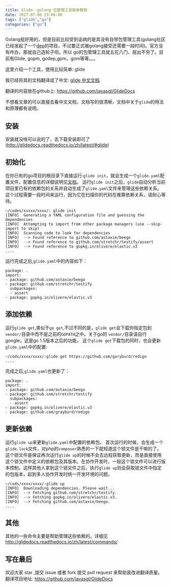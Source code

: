 ```yaml
---
title: Glide--golang 包管理工具简单教程
date: 2017-07-08 23:06:00
tags: ["glide","go"]
categories: ["go"]
---
```


 Golang挺好用的，但是目前比较受到诟病的是其没有自带包管理工具(golang社区已经发起了一个[dep](https://github.com/golang/dep)的项目，不过要正式被golang接受还需要一段时间)。官方没有咋办，那就自己造轮子呗。所以 go的包管理工具就五花八门、层出不穷了。目前有Glide, gopm, godep,gpm，gom等等。。。

这里介绍一个工具，使用比较简单: glide

我已经将其的文档翻译成了中文:  [glide 中文文档](http://glidedocs.readthedocs.io/).

翻译的内容放在github上: https://github.com/javasgl/GlideDocs

不想看文章的可以直接去看中文文档，文档写的很清晰，文档中关于`glide`的用法和原理都有说明。
<!--more-->

## 安装

安装就没啥可以说的了，去下载安装即可了(http://glidedocs.readthedocs.io/zh/latest/#glide)

## 初始化

在你已有的go项目的根目录下直接运行:`glide init`，就会生成一个`glide.yaml`配置文件，配置信息的详细说明见[文档](http://glidedocs.readthedocs.io/zh/latest/glide.yaml/)。
运行`glide init`之后，`glide`自动分析当前项目里已有的依赖包的关系并自动生成了`glide.yaml`文件来管理这些依赖关系。
这个过程需要一段时间来运行，因为它在扫描你的代码在推算依赖关系，请耐心等待。
```
~/codes/xxxxx/xxxx/: glide init
[INFO]	Generating a YAML configuration file and guessing the dependencies
[INFO]	Attempting to import from other package managers (use --skip-import to skip)
[INFO]	Scanning code to look for dependencies
[INFO]	--> Found reference to github.com/astaxie/beego
[INFO]	--> Found reference to github.com/stretchr/testify/assert
[INFO]	--> Found reference to gopkg.in/olivere/elastic.v3
....
```
运行完成之后,`glide.yaml`中的内容如下：
```
package: .
import:
- package: github.com/astaxie/beego
- package: github.com/stretchr/testify
  subpackages:
  - assert
- package: gopkg.in/olivere/elastic.v3
```

## 添加依赖

运行`glide get`,类似于`go get`,不过不同的是，`glide get`会下载你指定包到`vendor/`目录中而不是之前的`GOPATH`之中。关于go的 `vendor/`目录请自行 google，这是go 1.5版本之后的功能。
这个`glide get`下载包的同时，也会更新`glide.yaml`中的配置:
```
~/cods/xxxx/xxxx/:glide get https://github.com/garyburd/redigo
....
```
完成之后,`glide.yaml`也更新了：
```
package: .
import:
- package: github.com/astaxie/beego
- package: github.com/stretchr/testify
  subpackages:
  - assert
- package: gopkg.in/olivere/elastic.v3
- package: github.com/grayburd/redigo
```

## 更新依赖

运行`glide up`来更新`glide.yaml`中配置的依赖包。
首次运行的时候，会生成一个`glide.lock`文件，对php的`composer`熟悉的一下就知道这个锁文件是干嘛的了。这个锁文件是保证再次运行`glide up`的时候不会去远程获取更新，而是直接使用这个锁文件中定义的依赖包及其版本。在协作开发时，一般这个锁文件可以进行版本控制，这样其他人拿到这个锁文件之后，执行`glide up`则会获取锁文件中指定的包版本，起到多人协作开发时统一开发环境的问题。
```
~/cods/xxxx/xxxx/:glide up
[INFO]	Downloading dependencies. Please wait...
[INFO]	--> Fetching github.com/stretchr/testify.
[INFO]	--> Fetching gopkg.in/olivere/elastic.v3.
[INFO]	--> Fetching github.com/astaxie/beego.
....
```
## 其他

其他的一些命令主要是帮助管理这些依赖的。详细见 http://glidedocs.readthedocs.io/zh/latest/commands/

## 写在最后

欢迎大家 star ,提交 issue 或者 fork 提交 pull request 来帮助我改进翻译质量。翻译项目地址: https://github.com/javasgl/GlideDocs
